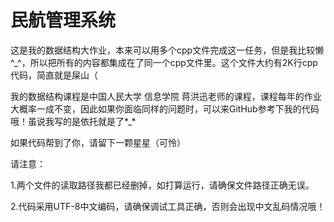 # 民航管理系统
这是我的数据结构大作业，本来可以用多个cpp文件完成这一任务，但是我比较懒^_^，所以把所有的内容都集成在了同一个cpp文件里。这个文件大约有2K行cpp代码，简直就是屎山（


我的数据结构课程是中国人民大学 信息学院 蒋洪迅老师的课程，课程每年的作业大概率一成不变，因此如果你面临同样的问题时，可以来GitHub参考下我的代码哦！虽说我写的是依托就是了*_*


如果代码帮到了你，请留下一颗星星（可怜）


请注意：

1.两个文件的读取路径我都已经删掉，如打算运行，请确保文件路径正确无误。

2.代码采用UTF-8中文编码，请确保调试工具正确，否则会出现中文乱码情况哦！
